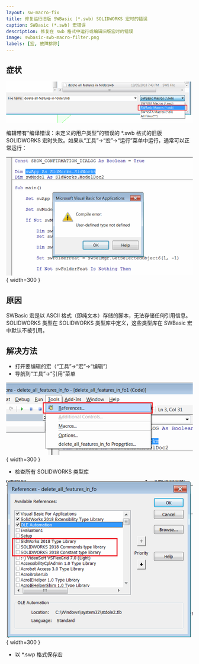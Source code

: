 ```yaml
---
layout: sw-macro-fix
title: 修复运行旧版 SWBasic (*.swb) SOLIDWORKS 宏时的错误
caption: SWBasic (*.swb) 宏错误
description: 修复在 swb 格式中运行或编辑旧版宏时的错误
image: swbasic-swb-macro-filter.png
labels: [宏, 故障排除]
---
```

## 症状

![选择 SWBasic 宏 (*.swb)](swbasic-swb-macro-filter.png)

编辑带有“编译错误：未定义的用户类型”的错误的 *.swb 格式的旧版 SOLIDWORKS 宏时失败。如果从“工具”->“宏”->“运行”菜单中运行，通常可以正常运行：

![编译错误：未定义的用户类型](swb-macro-user-defined-type-not-defined-error.png){ width=300 }

## 原因

SWBasic 宏是以 ASCII 格式（即纯文本）存储的脚本，无法存储任何引用信息。SOLIDWORKS 类型在 SOLIDWORKS 类型库中定义，这些类型库在 SWBasic 宏中默认不被引用。

## 解决方法

* 打开要编辑的宏（“工具”->“宏”->“编辑”）
* 导航到“工具”->“引用”菜单

![VBA 编辑器中的引用菜单](vba-tools-references.png){ width=300 }

* 检查所有 SOLIDWORKS 类型库

![VBA 引用对话框中的 SOLIDWORKS 类型库](vba-sw-references.png){ width=300 }

* 以 *.swp 格式保存宏